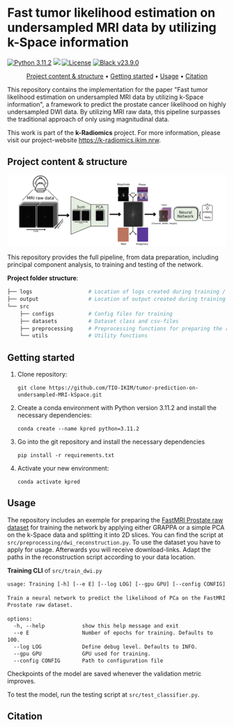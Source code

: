 # Fast tumor likelihood estimation on undersampled MRI data by utilizing k-Space information

[![Python 3.11.2](https://img.shields.io/badge/python-3.11.2-blue.svg)](https://www.python.org/downloads/release/python-3106/) <img src="https://img.shields.io/badge/PyTorch-EE4C2C?style=flat-square&logo=Pytorch&logoColor=white"/></a> [![License](https://img.shields.io/badge/License-Apache_2.0-blue.svg)](https://opensource.org/licenses/Apache-2.0) [![Black v23.9.0](https://img.shields.io/badge/black-23.9.0-orange)](https://black.readthedocs.io/en/stable/getting_started.html)

<div align="center">

[Project content & structure](#Project-content-structure) • [Getting started](#getting-started) • [Usage](#usage) • [Citation](#Citation)

</div>

This repository contains the implementation for the paper "Fast tumor likelihood estimation on undersampled MRI data by utilizing k-Space information", a framework to predict the prostate cancer likelihood on highly undersampled DWI data. By utilizing MRI raw data, this pipeline surpasses the traditional approach of only using magnitudinal data.

This work is part of the **k-Radiomics** project. For more information, please visit our project-website https://k-radiomics.ikim.nrw.

## Project content & structure

![Overview](figures/method_overview.png)

This repository provides the full pipeline, from data preparation, including principal component analysis, to training and testing of the network.


**Project folder structure**:
```bash  
├── logs                  # Location of logs created during training / testing
├── output                # Location of output created during training
└── src  
    ├── configs           # Config files for training
    ├── datasets          # Dataset class and csv-files
    ├── preprocessing     # Preprocessing functions for preparing the raw data
    └── utils             # Utility functions
```

## Getting started
1. Clone repository:
   
       git clone https://github.com/TIO-IKIM/tumor-prediction-on-undersampled-MRI-kSpace.git
   
2. Create a conda environment with Python version 3.11.2 and install the necessary dependencies:
   
       conda create --name kpred python=3.11.2

3. Go into the git repository and install the necessary dependencies

       pip install -r requirements.txt

3. Activate your new environment:

       conda activate kpred

## Usage

The repository includes an exemple for preparing the [FastMRI Prostate raw dataset](https://fastmri.med.nyu.edu) for training the network by applying either GRAPPA or a simple PCA on the k-Space data and splitting it into 2D slices. You can find the script at ```src/preprocessing/dwi_reconstruction.py```.
To use the dataset you have to apply for usage. Afterwards you will receive download-links. Adapt the paths in the reconstruction script according to your data location.

**Training CLI** of ```src/train_dwi.py```

```
usage: Training [-h] [--e E] [--log LOG] [--gpu GPU] [--config CONFIG]

Train a neural network to predict the likelihood of PCa on the FastMRI Prostate raw dataset.

options:
  -h, --help            show this help message and exit
  --e E                 Number of epochs for training. Defaults to 100.
  --log LOG             Define debug level. Defaults to INFO.
  --gpu GPU             GPU used for training.
  --config CONFIG       Path to configuration file
```
Checkpoints of the model are saved whenever the validation metric improves.

To test the model, run the testing script at ```src/test_classifier.py```.

## Citation

